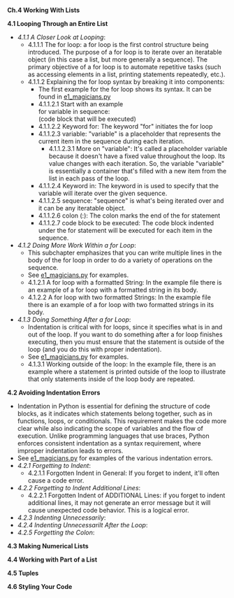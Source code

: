 **Ch.4 Working With Lists**

**4.1 Looping Through an Entire List**
- *4.1.1 A Closer Look at Looping*:
    - 4.1.1.1 The for loop: a for loop is the first control structure being introduced. The purpose of a for loop is to iterate over an iteratable object (in this case a list, but more generally a sequence). The primary objective of a for loop is to automate repetitive tasks (such as accessing elements in a list, printing statements repeatedly, etc.).
    - 4.1.1.2 Explaining the for loop syntax by breaking it into components:
        - The first example for the for loop shows its syntax. It can be found in [e1_magicians.py](https://github.com/chloenumber1/intro-python/blob/main/chapter_4/chapter_4_examples/e1_magicians.py)
        - 4.1.1.2.1 Start with an example\
        for variable in sequence:\
            (code block that will be executed)
        - 4.1.1.2.2 Keyword for: The keyword "for" initiates the for loop
        - 4.1.1.2.3 variable: "variable" is a placeholder that represents the current item in the sequence during each iteration.
            - 4.1.1.2.3.1 More on "variable": It's called a placeholder variable because it doesn't have a fixed value throughout the loop. Its value changes with each iteration. So, the variable "variable" is essentially a container that's filled with a new item from the list in each pass of the loop.
        - 4.1.1.2.4 Keyword in: The keyword in is used to specify that the variable will iterate over the given sequence.
        - 4.1.1.2.5 sequence: "sequence" is what's being iterated over and it can be any iteratable object. 
        - 4.1.1.2.6 colon (:): The colon marks the end of the for statement
        - 4.1.1.2.7 code block to be executed: The code block indented under the for statement will be executed for each item in the sequence.
- *4.1.2 Doing More Work Within a for Loop*:
    - This subchapter emphasizes that you can write multiple lines in the body of the for loop in order to do a variety of operations on the sequence.
    - See [e1_magicians.py](https://github.com/chloenumber1/intro-python/blob/main/chapter_4/chapter_4_examples/e1_magicians.py) for examples.
    - 4.1.2.1 A for loop with a formatted String: In the example file there is an example of a for loop with a formatted string in its body. 
    - 4.1.2.2 A for loop with two formatted Strings: In the example file there is an example of a for loop with two formatted strings in its body. 
- *4.1.3 Doing Something After a for Loop*:
    - Indentation is critical with for loops, since it specifies what is in and out of the loop. If you want to do something after a for loop finishes executing, then you must ensure that the statement is outside of the loop (and you do this with proper indentation).
    - See [e1_magicians.py](https://github.com/chloenumber1/intro-python/blob/main/chapter_4/chapter_4_examples/e1_magicians.py) for examples.
    - 4.1.3.1 Working outside of the loop: In the example file, there is an example where a statement is printed outside of the loop to illustrate that only statements inside of the loop body are repeated. 

**4.2 Avoiding Indentation Errors**
- Indentation in Python is essential for defining the structure of code blocks, as it indicates which statements belong together, such as in functions, loops, or conditionals. This requirement makes the code more clear while also indicating the scope of variables and the flow of execution. Unlike programming languages that use braces, Python enforces consistent indentation as a syntax requirement, where improper indentation leads to errors.
- See [e1_magicians.py](https://github.com/chloenumber1/intro-python/blob/main/chapter_4/chapter_4_examples/e1_magicians.py) for examples of the various indentation errors.
- *4.2.1 Forgetting to Indent*:
    - 4.2.1.1 Forgotten Indent in General: If you forget to indent, it'll often cause a code error.
- *4.2.2 Forgetting to Indent Additional Lines*:
    - 4.2.2.1 Forgotten Indent of ADDITIONAL Lines: if you forget to indent additional lines, it may not generate an error message but it will cause unexpected code behavior. This is a logical error. 
- *4.2.3 Indenting Unnecessarily*:
- *4.2.4 Indenting Unnecessarilt After the Loop*:
- *4.2.5 Forgetting the Colon*:

**4.3 Making Numerical Lists**

**4.4 Working with Part of a List**

**4.5 Tuples**

**4.6 Styling Your Code**